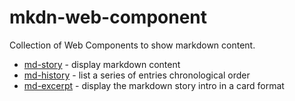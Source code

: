 # mkdn-web-component
Collection of Web Components to show markdown content.

* [md-story](md-story/README.md) - display markdown content
* [md-history](md-history/README.md) - list a series of entries chronological order
* [md-excerpt](md-excerpt/README.md) - display the markdown story intro in a card format
